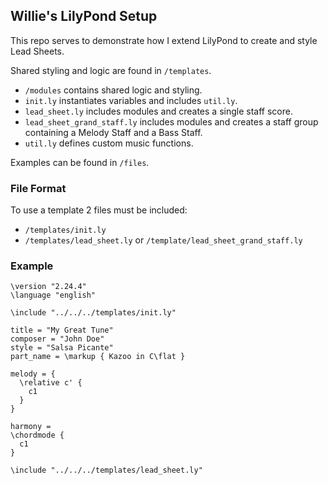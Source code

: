 ## Willie's LilyPond Setup

This repo serves to demonstrate how I extend LilyPond to create and style Lead Sheets.

Shared styling and logic are found in `/templates`.

- `/modules` contains shared logic and styling.
- `init.ly` instantiates variables and includes `util.ly`.
- `lead_sheet.ly` includes modules and creates a single staff score.
- `lead_sheet_grand_staff.ly` includes modules and creates a staff group containing a Melody Staff and a Bass Staff.
- `util.ly` defines custom music functions.

Examples can be found in `/files`.

### File Format

To use a template 2 files must be included:

- `/templates/init.ly`
- `/templates/lead_sheet.ly` or `/template/lead_sheet_grand_staff.ly`

### Example

```
\version "2.24.4"
\language "english"

\include "../../../templates/init.ly"

title = "My Great Tune"
composer = "John Doe"
style = "Salsa Picante"
part_name = \markup { Kazoo in C\flat }

melody = {
  \relative c' {
    c1
  }
}

harmony =
\chordmode {
  c1
}

\include "../../../templates/lead_sheet.ly"
```

